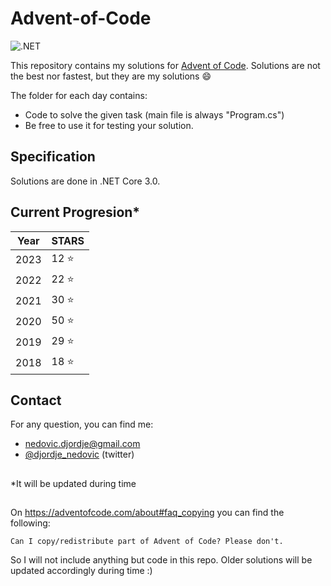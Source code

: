 # Advent-of-Code

![.NET](https://github.com/DjolenceTipic/Advent-of-Code/workflows/.NET/badge.svg?branch=main)

This repository contains my solutions for [Advent of Code](https://adventofcode.com/). 
Solutions are not the best nor fastest, but they are my solutions :smile:

The folder for each day contains:
- Code to solve the given task (main file is always "Program.cs")
- Be free to use it for testing your solution.

## Specification
Solutions are done in .NET Core 3.0.

## Current Progresion*

| Year | STARS |
 ------------- | ------------- |
 2023 | 12 :star:|
 2022 | 22 :star:|
 2021 | 30 :star:|
 2020 | 50 :star:|
 2019 | 29 :star:|
 2018 | 18 :star:|

## Contact
For any question, you can find me:
- nedovic.djordje@gmail.com
- [@djordje_nedovic](https://twitter.com/djordje_nedovic) (twitter)

##
*It will be updated during time

##
On https://adventofcode.com/about#faq_copying you can find the following:

```
Can I copy/redistribute part of Advent of Code? Please don't.
```

So I will not include anything but code in this repo. Older solutions will be updated accordingly during time :)
